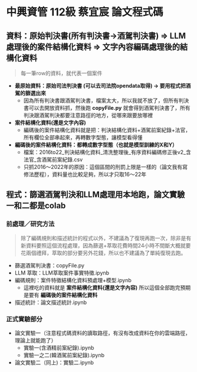 # 中興資管 112級 蔡宜宸 論文程式碼

## 資料：原始判決書(所有判決書->酒駕判決書) => LLM處理後的案件結構化資料 => 文字內容編碼處理後的結構化資料

> 每一筆row的資料，就代表一個案件

- <b>最原始資料：原始司法判決書 (可以去司法院opendata取得) -> 要用程式把酒駕的篩選出來</b>
  - 因為所有判決書跟酒駕判決書，檔案太大，所以我就不放了，但所有判決書可以去開放資料抓，然後跑 <b>copyFile.py</b> 就會得到酒駕判決書了，所有判決跟酒駕判決都要注意路徑的地方，從哪來跟要放哪裡
- <b>案件結構化資料(還是文字內容)</b>
  - 編碼後的案件結構化資料就是把：判決結構化資料+酒駕前案紀錄+法官，所有欄位全部串起來，再轉數字型態，讓模型看得懂    
- <b>編碼後的案件結構化資料：都轉成數字型態（也就是模型訓練的X和Y）</b>
  - 檔案：2016to22_判決結構化資料_清洗整理後_有序資料編碼修正後v2_含法官_含酒駕前案紀錄.csv
  - 只抓2016～2022年的原因：這個區間的刑罰上限是一樣的（論文我有寫修法歷程），資料量也比較足夠，所以才只取16～22年


## 程式：篩選酒駕判決和LLM處理用本地跑，論文實驗一和二都是colab
### 前處理／研究方法
> 除了編碼規則和描述統計的程式以外，不建議為了復現再跑一次，除非是有新資料要照這個流程處理，因為篩選+萃取花費時間24小時不間斷大概就要花兩個禮拜，萃取的部分要另外花錢，所以也不建議為了單純復現去跑。

- 篩選酒駕判決書：copyFile.py
- LLM 萃取：LLM萃取案件事實特徵.ipynb
- 編碼規則：案件特徵結構化資料預處理+模型.ipynb  
  - 這裡吃的資料就是 <b>案件結構化資料(還是文字內容)</b> 所以這個全部跑完預期是要有 <b>編碼後的案件結構化資料</b>
- 描述統計：論文描述統計.ipynb
### 正式實驗部分
- 論文實驗一（注意程式碼資料的讀取路徑，有沒有改成資料在你的雲端路徑，理論上就能跑了）
  - 實驗一(含酒精前案紀錄).ipynb
  - 實驗一之二(韓酒駕前案紀錄).ipynb
- 論文實驗二（同上)：實驗二.ipynb
